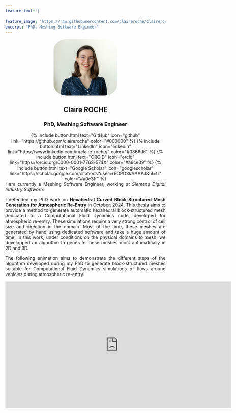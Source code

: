 ```yaml
---
feature_text: |
  
feature_image: "https://raw.githubusercontent.com/claireroche/claireroche.github.io/main/images/lilly.png"
excerpt: "PhD, Meshing Software Engineer"
---
```


<center>
<!-- {% include figure.html image="/images/ID.png" position="right" width="150" border-radius="50%" %} -->
<img src="/images/ID.jpg" height="auto" position="right" width="200" style="border-radius:20%">

<br>

<h2> Claire ROCHE </h2>

<h3> PhD, Meshing Software Engineer </h3>

</center>

<center>
{% include button.html text="GitHub" icon="github" link="https://github.com/claireroche" color="#000000" %} {% include button.html text="LinkedIn" icon="linkedin" link="https://www.linkedin.com/in/claire-roche/" color="#0366d6" %} {% include button.html text="ORCID" icon="orcid" link="https://orcid.org/0000-0001-7763-574X" color="#a6ce39" %} {% include button.html text="Google Scholar" icon="googlescholar" link="https://scholar.google.com/citations?user=rEOPG3kAAAAJ&hl=fr" color="#a0c3ff" %}
</center>


<div style="text-align: justify">
I am currently a Meshing Software Engineer, working at <em>Siemens Digital Industry Software</em>.

I defended my PhD work on <b>Hexahedral Curved Block-Structured Mesh Generation for Atmospheric Re-Entry</b> in October, 2024.
This thesis aims to provide a method to generate automatic hexahedral block-structured mesh dedicated to a Computational Fluid Dynamics code, developed for atmospheric re-entry.
These simulations require a very strong control of cell size and direction in the domain. Most of the time, these meshes are generated by hand using dedicated software and take a huge amount of time.
In this work, under conditions on the physical domains to mesh, we developped an algorithm to generate these meshes most automatically in 2D and 3D.  

The following animation aims to demonstrate the different steps of the algorithm developed during my PhD to generate block-structured meshes suitable for Computational Fluid Dynamics simulations of flows around vehicles during atmospheric re-entry.
</div>

<center>
<iframe src="https://cea.hal.science/cea-04622270v1/document" height="399" width="710" frameborder="0" allowfullscreen="" title="Post intégré"></iframe>
</center>